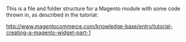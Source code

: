 This is a file and folder structure for a Magento module with some code thrown in, as described in the tutorial:

http://www.magentocommerce.com/knowledge-base/entry/tutorial-creating-a-magento-widget-part-1